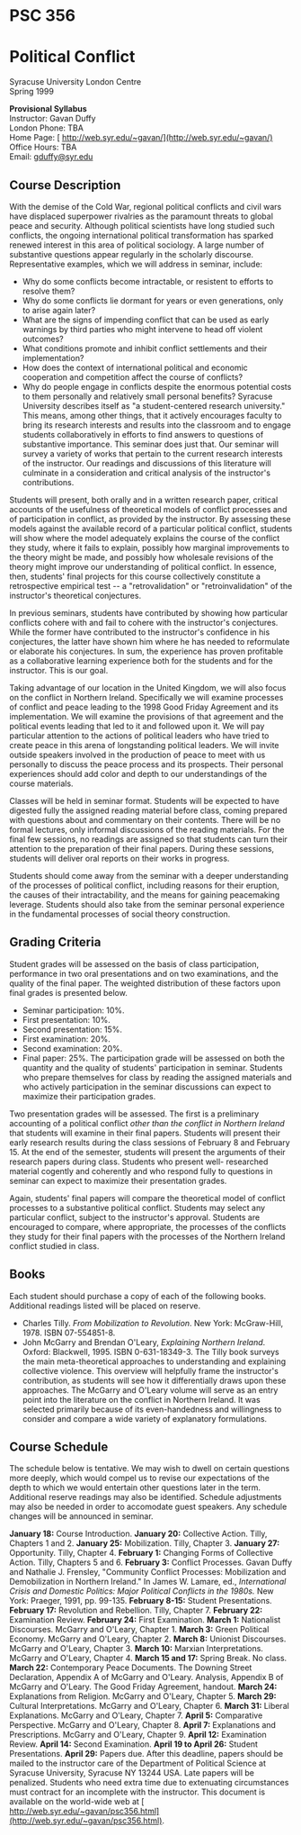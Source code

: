 # PSC 356

  

# Political Conflict

  
Syracuse University London Centre  
Spring 1999  
  
**Provisional Syllabus**  
Instructor: Gavan Duffy  
London Phone: TBA  
Home Page: [ http://web.syr.edu/~gavan/](http://web.syr.edu/~gavan/)  
Office Hours: TBA  
Email: [ gduffy@syr.edu](mailto:gduffy@syr.edu)  

## Course Description

With the demise of the Cold War, regional political conflicts and civil wars
have displaced superpower rivalries as the paramount threats to global peace
and security. Although political scientists have long studied such conflicts,
the ongoing international political transformation has sparked renewed
interest in this area of political sociology. A large number of substantive
questions appear regularly in the scholarly discourse. Representative
examples, which we will address in seminar, include:

  * Why do some conflicts become intractable, or resistent to efforts to resolve them? 
  * Why do some conflicts lie dormant for years or even generations, only to arise again later? 
  * What are the signs of impending conflict that can be used as early warnings by third parties who might intervene to head off violent outcomes? 
  * What conditions promote and inhibit conflict settlements and their implementation? 
  * How does the context of international political and economic cooperation and competition affect the course of conflicts? 
  * Why do people engage in conflicts despite the enormous potential costs to them personally and relatively small personal benefits? 
Syracuse University describes itself as "a student-centered research
university." This means, among other things, that it actively encourages
faculty to bring its research interests and results into the classroom and to
engage students collaboratively in efforts to find answers to questions of
substantive importance. This seminar does just that. Our seminar will survey a
variety of works that pertain to the current research interests of the
instructor. Our readings and discussions of this literature will culminate in
a consideration and critical analysis of the instructor's contributions.

Students will present, both orally and in a written research paper, critical
accounts of the usefulness of theoretical models of conflict processes and of
participation in conflict, as provided by the instructor. By assessing these
models against the available record of a particular political conflict,
students will show where the model adequately explains the course of the
conflict they study, where it fails to explain, possibly how marginal
improvements to the theory might be made, and possibly how wholesale revisions
of the theory might improve our understanding of political conflict. In
essence, then, students' final projects for this course collectively
constitute a retrospective empirical test -- a "retrovalidation" or
"retroinvalidation" of the instructor's theoretical conjectures.

In previous seminars, students have contributed by showing how particular
conflicts cohere with and fail to cohere with the instructor's conjectures.
While the former have contributed to the instructor's confidence in his
conjectures, the latter have shown him where he has needed to reformulate or
elaborate his conjectures. In sum, the experience has proven profitable as a
collaborative learning experience both for the students and for the
instructor. This is our goal.

Taking advantage of our location in the United Kingdom, we will also focus on
the conflict in Northern Ireland. Specifically we will examine processes of
conflict and peace leading to the 1998 Good Friday Agreement and its
implementation. We will examine the provisions of that agreement and the
political events leading that led to it and followed upon it. We will pay
particular attention to the actions of political leaders who have tried to
create peace in this arena of longstanding political leaders. We will invite
outside speakers involved in the production of peace to meet with us
personally to discuss the peace process and its prospects. Their personal
experiences should add color and depth to our understandings of the course
materials.

Classes will be held in seminar format. Students will be expected to have
digested fully the assigned reading material before class, coming prepared
with questions about and commentary on their contents. There will be no formal
lectures, only informal discussions of the reading materials. For the final
few sessions, no readings are assigned so that students can turn their
attention to the preparation of their final papers. During these sessions,
students will deliver oral reports on their works in progress.

Students should come away from the seminar with a deeper understanding of the
processes of political conflict, including reasons for their eruption, the
causes of their intractability, and the means for gaining peacemaking
leverage. Students should also take from the seminar personal experience in
the fundamental processes of social theory construction.

## Grading Criteria

Student grades will be assessed on the basis of class participation,
performance in two oral presentations and on two examinations, and the quality
of the final paper. The weighted distribution of these factors upon final
grades is presented below.

  * Seminar participation: 10%. 
  * First presentation: 10%. 
  * Second presentation: 15%. 
  * First examination: 20%. 
  * Second examination: 20%. 
  * Final paper: 25%. 
The participation grade will be assessed on both the quantity and the quality
of students' participation in seminar. Students who prepare themselves for
class by reading the assigned materials and who actively participation in the
seminar discussions can expect to maximize their participation grades.

Two presentation grades will be assessed. The first is a preliminary
accounting of a political conflict _other than the conflict in Northern
Ireland_ that students will examine in their final papers. Students will
present their early research results during the class sessions of February 8
and February 15. At the end of the semester, students will present the
arguments of their research papers during class. Students who present well-
researched material cogently and coherently and who respond fully to questions
in seminar can expect to maximize their presentation grades.

Again, students' final papers will compare the theoretical model of conflict
processes to a substantive political conflict. Students may select any
particular conflict, subject to the instructor's approval. Students are
encouraged to compare, where appropriate, the processes of the conflicts they
study for their final papers with the processes of the Northern Ireland
conflict studied in class.

## Books

Each student should purchase a copy of each of the following books. Additional
readings listed will be placed on reserve.

  * Charles Tilly. _From Mobilization to Revolution_. New York: McGraw-Hill, 1978. ISBN 07-554851-8. 
  * John McGarry and Brendan O'Leary, _Explaining Northern Ireland_. Oxford: Blackwell, 1995. ISBN 0-631-18349-3. 
The Tilly book surveys the main meta-theoretical approaches to understanding
and explaining collective violence. This overview will helpfully frame the
instructor's contribution, as students will see how it differentially draws
upon these approaches. The McGarry and O'Leary volume will serve as an entry
point into the literature on the conflict in Northern Ireland. It was selected
primarily because of its even-handedness and willingness to consider and
compare a wide variety of explanatory formulations.

## Course Schedule

The schedule below is tentative. We may wish to dwell on certain questions
more deeply, which would compel us to revise our expectations of the depth to
which we would entertain other questions later in the term. Additional reserve
readings may also be identified. Schedule adjustments may also be needed in
order to accomodate guest speakers. Any schedule changes will be announced in
seminar.

**January 18:** Course Introduction. **January 20:** Collective Action.
Tilly, Chapters 1 and 2. **January 25:** Mobilization.      Tilly, Chapter 3.
**January 27:** Opportunity.      Tilly, Chapter 4. **February 1:** Changing
Forms of Collective Action.      Tilly, Chapters 5 and 6. **February 3:**
Conflict Processes.      Gavan Duffy and Nathalie J. Frensley, "Community
Conflict Processes: Mobilization and Demobilization in Northern Ireland." In
James W. Lamare, ed., _International Crisis and Domestic Politics: Major
Political Conflicts in the 1980s._ New York: Praeger, 1991, pp. 99-135.
**February 8-15:** Student Presentations. **February 17:** Revolution and
Rebellion.      Tilly, Chapter 7. **February 22:** Examination Review.
**February 24:** First Examination. **March 1:** Nationalist Discourses.
McGarry and O'Leary, Chapter 1. **March 3:** Green Political Economy.
McGarry and O'Leary, Chapter 2. **March 8:** Unionist Discourses.     McGarry
and O'Leary, Chapter 3. **March 10:** Marxian Interpretations.      McGarry
and O'Leary, Chapter 4. **March 15 and 17:** Spring Break.      No class.
**March 22:** Contemporary Peace Documents.      The Downing Street
Declaration, Appendix A of McGarry and O'Leary.     Analysis, Appendix B of
McGarry and O'Leary.     The Good Friday Agreement, handout. **March 24:**
Explanations from Religion.      McGarry and O'Leary, Chapter 5. **March 29:**
Cultural Interpretations.      McGarry and O'Leary, Chapter 6. **March 31:**
Liberal Explanations.      McGarry and O'Leary, Chapter 7. **April 5:**
Comparative Perspective.      McGarry and O'Leary, Chapter 8. **April 7:**
Explanations and Prescriptions.      McGarry and O'Leary, Chapter 9. **April
12:** Examination Review. **April 14:** Second Examination. **April 19 to
April 26:** Student Presentations. **April 29:** Papers due.      After this
deadline, papers should be mailed to the instructor care of the Department of
Political Science at Syracuse University, Syracuse NY 13244 USA. Late papers
will be penalized. Students who need extra time due to extenuating
circumstances must contract for an incomplete with the instructor.  This
document is available on the world-wide web at [
http://web.syr.edu/~gavan/psc356.html](http://web.syr.edu/~gavan/psc356.html).

